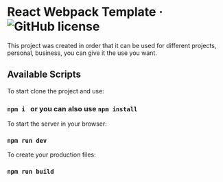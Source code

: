 # React Webpack Template &middot; ![GitHub license](https://img.shields.io/badge/license-MIT-blue.svg)
This project was created in order that it can be used for different projects, personal, business, you can give it the use you want.
## Available Scripts
To start clone the project and use:
### `npm i ` or you can also use `npm install`

To start the server in your browser:
### `npm run dev`

To create your production files:
### `npm run build`